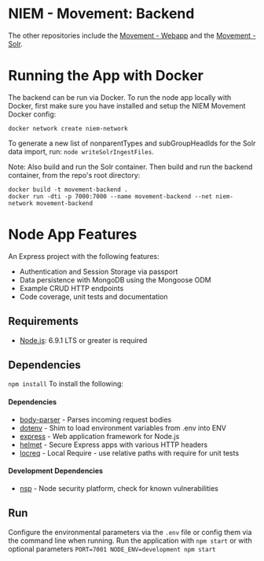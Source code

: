 NIEM - Movement: Backend
====================

The other repositories include the [Movement - Webapp](https://github.com/NIEM/movement-frontend) and the [Movement - Solr](https://github.com/NIEM/movement-solr).

# Running the App with Docker

The backend can be run via Docker. To run the node app locally with Docker, first make sure you have installed and setup the NIEM Movement Docker config:
```
docker network create niem-network
```

To generate a new list of nonparentTypes and subGroupHeadIds for the Solr data import, run: `node writeSolrIngestFiles`.

Note: Also build and run the Solr container. Then build and run the backend container, from the repo's root directory:
```
docker build -t movement-backend .
docker run -dti -p 7000:7000 --name movement-backend --net niem-network movement-backend
```

# Node App Features

An Express project with the following features:

* Authentication and Session Storage via passport
* Data persistence with MongoDB using the Mongoose ODM
* Example CRUD HTTP endpoints
* Code coverage, unit tests and documentation

## Requirements
- [Node.js](http://nodejs.org/): 6.9.1 LTS or greater is required

## Dependencies
`npm install` To install the following:
#### Dependencies
  - [body-parser](https://github.com/expressjs/body-parser) - Parses incoming request bodies
  - [dotenv](https://github.com/bkeepers/dotenv) - Shim to load environment variables from .env into ENV
  - [express](https://expressjs.com/) - Web application framework for Node.js
  - [helmet](https://github.com/helmetjs/helmet) -  Secure Express apps with various HTTP headers
  - [locreq](https://github.com/sealcode/locreq) -  Local Require - use relative paths with require for unit tests

#### Development Dependencies
  - [nsp](https://github.com/nodesecurity/nsp) - Node security platform, check for known vulnerabilities

## Run
Configure the environmental parameters via the `.env` file or config them via the command line when running.
Run the application with `npm start` or with optional parameters `PORT=7001 NODE_ENV=development npm start`
